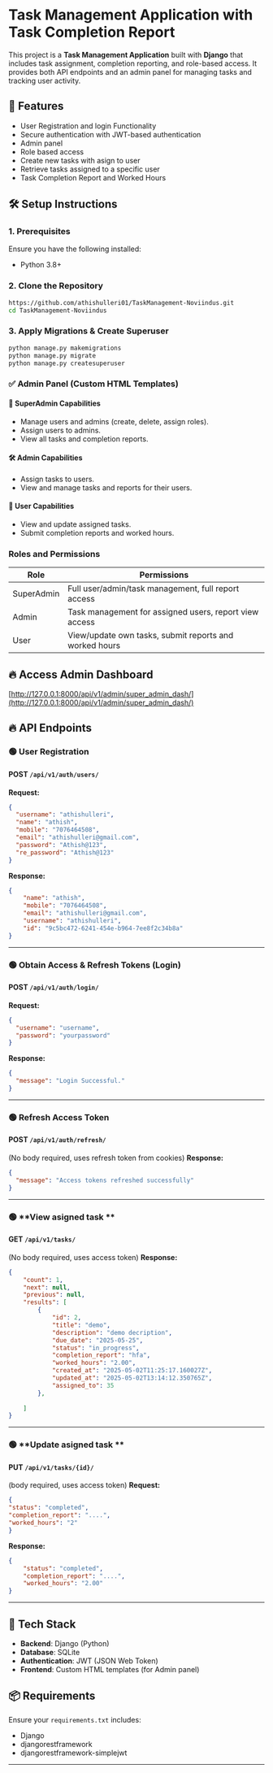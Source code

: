 
# Task Management Application with Task Completion Report

This project is a **Task Management Application** built with **Django** that includes task assignment, completion reporting, and role-based access. It provides both API endpoints and an admin panel for managing tasks and tracking user activity.

## 🚀 Features
- User Registration and login Functionality
- Secure authentication with JWT-based authentication
- Admin panel
- Role based access
- Create new tasks with asign to user
- Retrieve tasks assigned to a specific user
- Task Completion Report and Worked Hours

## 🛠️ Setup Instructions

### 1. Prerequisites
Ensure you have the following installed:
- Python 3.8+

### 2. Clone the Repository
```bash
https://github.com/athishulleri01/TaskManagement-Noviindus.git
cd TaskManagement-Noviindus
```


### 3. Apply Migrations & Create Superuser
```bash
python manage.py makemigrations
python manage.py migrate
python manage.py createsuperuser
```


### ✅ Admin Panel (Custom HTML Templates)
#### 👑 SuperAdmin Capabilities
- Manage users and admins (create, delete, assign roles).
- Assign users to admins.
- View all tasks and completion reports.

#### 🛠️ Admin Capabilities
- Assign tasks to users.
- View and manage tasks and reports for their users.

#### 👤 User Capabilities
- View and update assigned tasks.
- Submit completion reports and worked hours.
  
### Roles and Permissions

| Role       | Permissions                                                                 |
|------------|-----------------------------------------------------------------------------|
| SuperAdmin | Full user/admin/task management, full report access                         |
| Admin      | Task management for assigned users, report view access                      |
| User       | View/update own tasks, submit reports and worked hours                     |


## 🔥 Access Admin Dashboard

[http://127.0.0.1:8000/api/v1/admin/super_admin_dash/](http://127.0.0.1:8000/api/v1/admin/super_admin_dash/)



## 🔥 API Endpoints


### 🟢 **User Registration**
#### **POST** `/api/v1/auth/users/`
**Request:**
```json
{
  "username": "athishulleri",
  "name": "athish",
  "mobile": "7076464508",
  "email": "athishulleri@gmail.com",
  "password": "Athish@123",
  "re_password": "Athish@123"
}
```
**Response:**
```json
{
    "name": "athish",
    "mobile": "7076464508",
    "email": "athishulleri@gmail.com",
    "username": "athishulleri",
    "id": "9c5bc472-6241-454e-b964-7ee8f2c34b8a"
}
```
---

### 🟢 **Obtain Access & Refresh Tokens (Login)**
#### **POST** `/api/v1/auth/login/`
**Request:**
```json
{
  "username": "username",
  "password": "yourpassword"
}
```
**Response:**
```json
{
  "message": "Login Successful."
}
```
---

### 🟢 **Refresh Access Token**
#### **POST** `/api/v1/auth/refresh/`
(No body required, uses refresh token from cookies)
**Response:**
```json
{
  "message": "Access tokens refreshed successfully"
}
```

---

### 🟢 **View asigned task **
#### **GET** `/api/v1/tasks/`
(No body required, uses access token)
**Response:**
```json
{
    "count": 1,
    "next": null,
    "previous": null,
    "results": [
        {
            "id": 2,
            "title": "demo",
            "description": "demo decription",
            "due_date": "2025-05-25",
            "status": "in_progress",
            "completion_report": "hfa",
            "worked_hours": "2.00",
            "created_at": "2025-05-02T11:25:17.160027Z",
            "updated_at": "2025-05-02T13:14:12.350765Z",
            "assigned_to": 35
        },
       
    ]
}
```

---

### 🟢 **Update asigned task **
#### **PUT** `/api/v1/tasks/{id}/`
(body required, uses access token)
**Request:**
```json
{
"status": "completed",
"completion_report": "....",
"worked_hours": "2"
}
```
**Response:**
```json
{
    "status": "completed",
    "completion_report": "....",
    "worked_hours": "2.00"
}
```

---


## 💾 Tech Stack

- **Backend**: Django (Python)
- **Database**: SQLite
- **Authentication**: JWT (JSON Web Token)
- **Frontend**: Custom HTML templates (for Admin panel)

## 📦 Requirements

Ensure your `requirements.txt` includes:
- Django
- djangorestframework
- djangorestframework-simplejwt

---

